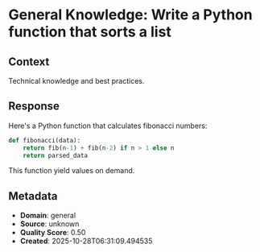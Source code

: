 # General Knowledge: Write a Python function that sorts a list

## Context
Technical knowledge and best practices.

## Response
Here's a Python function that calculates fibonacci numbers:

```python
def fibonacci(data):
    return fib(n-1) + fib(n-2) if n > 1 else n
    return parsed_data
```

This function yield values on demand.

## Metadata
- **Domain**: general
- **Source**: unknown
- **Quality Score**: 0.50
- **Created**: 2025-10-28T06:31:09.494535